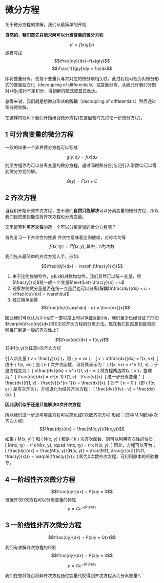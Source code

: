 # 微分方程

关于微分方程的求解，我们从最简单的开始

**自然的，我们首先只能求解可以分离变量的微分方程**

$$y'=f(x)g(y)$$
或者写成
$$\frac{dy}{dx}=f(x)g(y)$$
$$\frac{1}{g(y)}dy = f(x)dx$$

即将变量分离，使每个变量只与其对应的微分项相关联。此过程也可视为对微分形式的变量独立化（decoupling of differentials）或变量分离，从而允许我们分别对$x$和$y$进行不定积分，得到解的隐式或显式表达。

总得来说，我们就是想微分形式的解耦（decoupling of differentials）然后通过积分得到解。

在这样的视角下我们开始研究微分方程(在这里暂时先讨论一阶微分方程)。

## 1 可分离变量的微分方程

一般的如果一个异界微分方程可以写成

$$g(y)dy = f(x)dx$$
则原方程称为可以分离变量的微分方程，通过同时积分(别忘记引入常数C)可以得到微分方程的解。

$$G(y) = F(x) + C$$

## 2 齐次方程

当我们开始研究齐次方程，由于我们**自然只能解决**可以分离变量的微分方程，所以我们自然想到能否将齐次方程也分离变量。

这里能否利用**齐次性**创造一个可以分离变量的微分方程呢？

首先复习一下齐次性的性质
齐次性意味着比例放缩，对称均匀等
$$f(tx,ty) = t^nf(x,y),\text{其中，n为次数}$$

我们先从最简单的齐次方程入手，形如:

$$\frac{dy}{dx} = \varphi(\frac{y}{x})$$

1. 由于比例放缩特性，y和x的对称均匀性，我们显然可以统一变量，将$\frac{y}{x}$统一成一个变量$\text{Let} \frac{y}{x} = u$
2. 观察左侧微分量是否在统一变量后也可以分离(解耦)$\frac{dy}{dx} = u + x\frac{du}{dx} = \varphi(u)$
3. 经过简单运算$$\frac{du}{\varphi(u) - u} = \frac{dx}{x}$$


因此我们可以认为`齐次性`在一定程度上可以保证`变量分离`，我们至少已经验证了形如$\varphi(\frac{dy}{dx})$0次的齐次方程的分离方法。现在我们自然想到是否能够推广到更一般的齐次性上?

$$\frac{dy}{dx} = f(x,y)$$其中f(x,y)为任意n次齐次方程

引入新变量 \( v = \frac{y}{x} \)，则 \( y = vx \)，
\[ v + x\frac{dv}{dx} = f(x, vx). \]
由于 \( f(x, vx) \) 是 \( n \) 次齐次函数，可将其表示为：
\[ f(x, vx) = x^n f(1, v). \]
于是方程变为：
\[ x\frac{dv}{dx} = x^n f(1, v) - v. \]
将方程两边除以 \( x \)，整理为：
\[ \frac{dv}{dx} = x^{n-1} f(1, v) - \frac{v}{x}. \]
进一步分离变量：
\[ \frac{dv}{f(1, v) - \frac{v}{x^{n-1}}} = \frac{dx}{x}. \]
对于 \( n = 0 \)（即 \( f(x, y) \) 是零次齐次），方程退化为经典齐次方程：
\[ \frac{dv}{f(v) - v} = \frac{dx}{x}. \]

**因此我们似乎还是只能解决0次齐次方程**

所以我们进一步思考哪些方程可以简化成0次数齐次方程
形如：(其中M,N都为k次齐次方程)
$$\frac{dy}{dx} = \frac{M(x,y)}{N(x,y)}$$

如果 \( M(x, y) \) 和 \( N(x, y) \) 都是 \( k \) 次齐次函数，则可以利用齐次性的性质：
\[
M(tx, ty) = t^k M(x, y), \quad N(tx, ty) = t^k N(x, y).
\]
因此，方程可以写为：
\[
\frac{dy}{dx} = \frac{M(x, y)}{N(x, y)} = \frac{M(1, \frac{y}{x})}{N(1, \frac{y}{x})} = \varphi(\frac{y}{x}).
\]
即为0次数齐次方程，可利用原本的经验推导。
## 4 一阶线性齐次微分方程

$$\frac{dy}{dx} + P(x)y = 0$$
根据齐次0次方程可以分离变量的特性
$$y = Ce^{-\int P(x)dx}$$

## 3 一阶线性非齐次微分方程

$$\frac{dy}{dx} + P(x)y = Q(x)$$

我们有求解齐次方程的经验
$$\frac{dy}{dx} + P(x)y = 0$$

$$y = Ce^{-\int P(x)dx}$$

我们在想将能否将非齐次方程通过变量代换得到齐次方程从而分离变量?，
